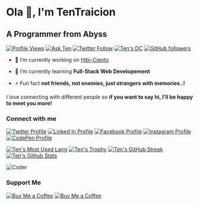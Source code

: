 # Ola 👋, I'm TenTraicion

## A Programmer from Abyss

[![Profile Views](https://komarev.com/ghpvc/?username=tentraicion&label=Profile%20views&color=0e75b6&style=flat)][t]
[![Ask Ten](https://img.shields.io/badge/Ask%20me-anything-1abc9c.svg)][mail]
[![Twitter Follow](https://badgen.net/twitter/follow/tentraicion)][twit]
[![Ten's DC](https://badgen.net/discord/online-members/BCf59exHJV)][dc]
[![GitHub followers](https://img.shields.io/github/followers/TenTraicion?label=Follow&style=social)][t]

- 🔭 I’m currently working on [Hibi-Ciento](https://github.com/TenTraicion/hibi-ciento)

- 🌱 I’m currently learning **Full-Stack Web Developement**
<!-- - 👯 I’m looking to collaborate on [Solvinux Website](https://github.com/Solvinux/io)

- 🤝 I’m looking for help with [Platinamo Website](https://github.com/Platinamo/io)

- 👨‍💻 All of my projects are available at [https://tentraicion.github.io](https://tentraicion.github.io)

- 📝 I regularly write articles on [https://discord.gg/BCf59exHJV](https://discord.gg/BCf59exHJV)

- 💬 Ask me about **anything**

- 📫 How to reach me **tentraicion@gmail.com**

- 📄 Know about my experiences [https://tentraicion.github.io/resume.pdf](https://tentraicion.github.io/resume.pdf) -->

- ⚡ Fun fact **not friends, not enemies, just strangers with memories..!**

I love connecting with different people so **if you want to say hi, I'll be happy to meet you more!**

### Connect with me

[![Twitter Profile](https://img.shields.io/badge/Twitter-%231877F2.svg?&style=flat-square&logo=twitter&logoColor=white&color=071A2C)][twit]
[![Linked In Profile](https://img.shields.io/badge/LinkedIn-%230077B5.svg?&style=flat-square&logo=linkedin&logoColor=white&color=071A2C)][li]
[![Facebook Profile](https://img.shields.io/badge/Facebook-%231877F2.svg?&style=flat-square&logo=facebook&logoColor=white&color=071A2C)][fb]
[![Instagram Profile](https://img.shields.io/badge/Instagram-%23E4405F.svg?&style=flat-square&logo=instagram&logoColor=white&color=071A2C)][fin]
[![CodePen Profile](https://img.shields.io/badge/CodePen-%230077B5.svg?&style=flat-square&logo=codepen&logoColor=white&color=071A2C)][cp]

[![Ten's Most Used Lang](https://github-readme-stats.vercel.app/api/top-langs/?username=tentraicion&layout=compact&theme=ayu-mirage)][t]
[![Ten's Trophy](https://github-profile-trophy.vercel.app/?username=tentraicion&no-frame=true&theme=nord&row=1)][t]
[![Ten's GitHub Streak](http://github-readme-streak-stats.herokuapp.com?user=tentraicion&theme=garden&hide_border=true&date_format=M%20j%5B%2C%20Y%5D)][t]
[![Ten's Github Stats](https://github-readme-stats.vercel.app/api?username=tentraicion&show_icons=true&theme=moltack&count_private=true)][t]

![Coder](https://media.giphy.com/media/SWoSkN6DxTszqIKEqv/giphy.gif)

### Support Me

[![Buy Me a Coffee](https://img.shields.io/badge/-Buy%20Me%20A%20Coffee-yellow?style=social&logo=buymeacoffee)][bmc]
[![Buy Me a Coffee](https://img.shields.io/badge/-Buy%20Me%20A%20Coffee-yellow?style=social&logo=kofi)][kf]

<!-- [![Code Sandbox Profile](https://img.shields.io/badge/CodeSandbox-%230077B5.svg?&style=flat-square&logo=codesandbox&logoColor=white&color=071A2C)][csb]
[![Kaggle Profile](https://img.shields.io/badge/Kaggle-%230077B5.svg?&style=flat-square&logo=kaggle&logoColor=white&color=071A2C)][kgl]
[![Dribbble Profile](https://img.shields.io/badge/Dribbble-%230077B5.svg?&style=flat-square&logo=dribbble&logoColor=white&color=071A2C)][drb]
[![Behance profile](https://img.shields.io/badge/BEhance-%230077B5.svg?&style=flat-square&logo=behance&logoColor=white&color=071A2C)][bhn]
[![HashNode Profile](https://img.shields.io/badge/Hashnode-%230077B5.svg?&style=flat-square&logo=hashnode&logoColor=white&color=071A2C)][hn]
[![Medium Profile](https://img.shields.io/badge/Medium-%230077B5.svg?&style=flat-square&logo=medium&logoColor=white&color=071A2C)][md]
[![CodeChef Profile](https://img.shields.io/badge/CodeChef-%230077B5.svg?&style=flat-square&logo=codechef&logoColor=white&color=071A2C)][cc]
[![HackerRank Profile](https://img.shields.io/badge/HackerRank-%230077B5.svg?&style=flat-square&logo=hackerrank&logoColor=white&color=071A2C)][hr]
[![CodeForces Profile](https://img.shields.io/badge/CodeForces-%230077B5.svg?&style=flat-square&logo=codeforces&logoColor=white&color=071A2C)][cf]
[![LeetCode Profile](https://img.shields.io/badge/LeetCode-%230077B5.svg?&style=flat-square&logo=leetcode&logoColor=white&color=071A2C)][lc]
[![HackerEarth Profile](https://img.shields.io/badge/HackerEarth-%230077B5.svg?&style=flat-square&logo=hackerearth&logoColor=white&color=071A2C)][he]
[![Geek for Geeks Profile](https://img.shields.io/badge/GFG-%230077B5.svg?&style=flat-square&logo=geeksforgeeks&logoColor=white&color=071A2C)][gfg]
[![TopCoder Profile](https://img.shields.io/badge/TopCoder-%230077B5.svg?&style=flat-square&logo=topcoder&logoColor=white&color=071A2C)][tc]
[![Dev.to Profile](https://img.shields.io/badge/Dev.to-%230077B5.svg?&style=flat-square&logo=devdotto&logoColor=white&color=071A2C)][dt]
[![Stack Overflow Profile](https://img.shields.io/badge/StackOverflow-%230077B5.svg?&style=flat-square&logo=stackoverflow&logoColor=white&color=071A2C)][so]
[![Discord Server](https://img.shields.io/badge/Discord-%230077B5.svg?&style=flat-square&logo=discord&logoColor=white&color=071A2C)][dc] -->

[mail]: mailto:tentraicion@gmail.com "Send mail to TenTraicion"
[twit]: https://twitter.com/TenTraicion
[dc]: https://discord.com/invite/BCf59exHJV
[t]: https://tentraicion.github.io "TenTraicion"
[cp]: https://codepen.io/tentraicion
[dt]: https://dev.to/tentraicion
[li]: https://linkedin.com/in/tentraicion
[so]: https://stackoverflow.com/users/19059119/tentraicion
[csb]: https://codesandbox.com/tentraicion
[kgl]: https://kaggle.com/tentraicion
[fb]: https://fb.com/tentraicion
[fin]: https://instagram.com/tentraicion
[drb]: https://dribbble.com/tentraicion
[bhn]: https://www.behance.net/tentraicion
[hn]: https://hashnode.com/@tentraicion
[md]: https://medium.com/@tentraicion
[cc]: https://www.codechef.com/users/tentraicion
[hr]: https://www.hackerrank.com/tentraicion
[cf]: https://codeforces.com/profile/tentraicion
[lc]: https://www.leetcode.com/tentraicion
[he]: https://www.hackerearth.com/@tentraicion
[gfg]: https://auth.geeksforgeeks.org/user/tentraicion/profile
[tc]: https://www.topcoder.com/members/tentraicion
[bmc]: https://www.buymeacoffee.com/tentraicion
[kf]: https://ko-fi.com/tentraicion
